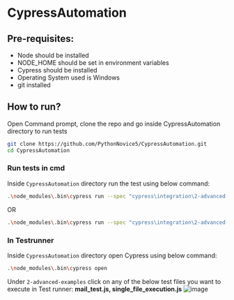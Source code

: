 # CypressAutomation
## Pre-requisites:
- Node should be installed
- NODE_HOME should be set in environment variables
- Cypress should be installed
- Operating System used is Windows
- git installed

## How to run?

Open Command prompt, clone the repo and go inside CypressAutomation directory to run tests

```bash
git clone https://github.com/PythonNovice5/CypressAutomation.git
cd CypressAutomation
```
### Run tests in cmd
Inside `CypressAutomation` directory run the test using below command:
```bash
.\node_modules\.bin\cypress run --spec "cypress\integration\2-advanced-examples\single_file_execution.js" --headed
```
OR
```bash
.\node_modules\.bin\cypress run --spec "cypress\integration\2-advanced-examples\mail_test.js" --headed
```
### In Testrunner

Inside `CypressAutomation` directory open Cypress using below command:
```bash
.\node_modules\.bin\cypress open
```
Under `2-advanced-examples` click on any of the below test files you want to execute in Test runner:
**mail_test.js, single_file_execution.js**
![image](https://user-images.githubusercontent.com/25523526/155897627-d628dfec-d4a8-48e9-8554-a1dd13c4826b.png)







